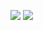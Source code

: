<img src="https://github-readme-stats.vercel.app/api?username=kasheemlew&show_icons=true"/> <img src="https://github-readme-stats.vercel.app/api/top-langs/?username=kasheemlew&layout=compact"/>
